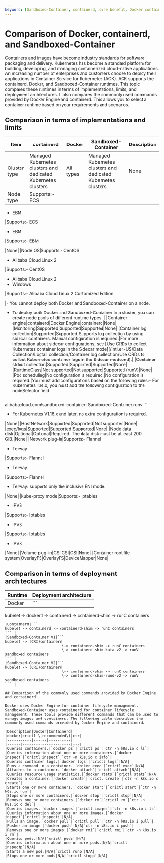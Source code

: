 ```yaml
---
keyword: [Sandboxed-Container, containerd, core benefit, Docker container]
---
```


# Comparison of Docker, containerd, and Sandboxed-Container

Containers and images have become industry standards for software packaging and delivery. Kubernetes has become a standard platform for building, developing, and managing containerized cloud-native applications. An increasing number of enterprises and customers choose to deploy their applications in Container Service for Kubernetes \(ACK\). ACK supports the containerd, Docker, and Sandboxed-Container runtimes. This topic compares these runtimes in terms of implementations, limits, and deployment architectures. It also compares the commonly used commands provided by Docker Engine and containerd. This allows you to select a container runtime based on your requirements and scenarios.

## Comparison in terms of implementations and limits

|Item|containerd|Docker|Sandboxed-Container|Description|
|----|----------|------|-------------------|-----------|
|Cluster type|Managed Kubernetes clusters and dedicated Kubernetes clusters|All types|Managed Kubernetes clusters and dedicated Kubernetes clusters|None|
|Node type|Supports:-   ECS
-   EBM

|Supports:-   ECS
-   EBM

|Supports:-   EBM

|None|
|Node OS|Supports:-   CentOS
-   Alibaba Cloud Linux 2

|Supports:-   CentOS
-   Alibaba Cloud Linux 2
-   Windows

|Supports:-   Alibaba Cloud Linux 2 Customized Edition

|-   You cannot deploy both Docker and Sandboxed-Container on a node.
-   To deploy both Docker and Sandboxed-Container in a cluster, you can create node pools of different runtime types. |
|Container engine|containerd|Docker Engine|containerd|None|
|Monitoring|Supported|Supported|Supported|None|
|Container log collection|Supported|Supported|Supports log collection by using sidecar containers. Manual configuration is required.|For more information about sidecar configurations, see [Use CRDs to collect Kubernetes container logs in the Sidecar mode](/intl.en-US/Data Collection/Logtail collection/Container log collection/Use CRDs to collect Kubernetes container logs in the Sidecar mode.md).|
|Container stdout collection|Supported|Supported|Supported|None|
|RuntimeClass|Not supported|Not supported|Supported \(runV\)|None|
|Pod scheduling|No configuration is required.|No configuration is required.|You must add configurations based on the following rules:-   For Kubernetes 1.14.x, you must add the following configuration to the nodeSelector field.

    ```
alibabacloud.com/sandboxed-container: Sandboxed-Container.runv
    ```

-   For Kubernetes V1.16.x and later, no extra configuration is required.

|None|
|HostNetwork|Supported|Supported|Not supported|None|
|exec/logs|Supported|Supported|Supported|None|
|Node data disk|Optional|Optional|Required. The data disk must be at least 200 GiB.|None|
|Network plug-in|Supports:-   Flannel
-   Terway

|Supports:-   Flannel
-   Terway

|Supports:-   Flannel
-   Terway: supports only the inclusive ENI mode.

|None|
|kube-proxy mode|Supports:-   Iptables
-   IPVS

|Supports:-   Iptables
-   IPVS

|Supports:-   Iptables
-   IPVS

|None|
|Volume plug-in|CSI|CSI|CSI|None|
|Container root file system|OverlayFS|OverlayFS|DeviceMapper|None|

## Comparison in terms of deployment architectures

|Runtime|Deployment architecture|
|-------|-----------------------|
|Docker|```
kubelet -> dockerd -> containerd -> containerd-shim -> runC containers
``` |
|Containerd|```
kubelet -> containerd -> containerd-shim -> runC containers
``` |
|Sandboxed-Container V1|```
kubelet -> (CRI)containerd
                          \-> containerd-shim -> runC containers
                          \-> containerd-shim-kata-v2 -> runV sandboxed containers
``` |
|Sandboxed-Container V2|```
kubelet -> (CRI)containerd
                          \-> containerd-shim -> runC containers
                          \-> containerd-shim-rund-v2 -> runV sandboxed containers
``` |

## Comparison of the commonly used commands provided by Docker Engine and containerd

Docker uses Docker Engine for container lifecycle management. Sandboxed-Container uses containerd for container lifecycle management. These tools provide different commands that can be used to manage images and containers. The following table describes the commonly used commands provided by Docker Engine and containerd.

|Description|Docker|Containerd|
|docker|crictl \(recommended\)|ctr|
|-----------|------|----------|
|------|----------------------|---|
|Queries containers.|`docker ps`|`crictl ps`|`ctr -n k8s.io c ls`|
|Queries information about one or more containers.|`docker inspect`|`crictl inspect`|`ctr -n k8s.io c info`|
|Queries container logs.|`docker logs`|`crictl logs`|N/A|
|Runs a command in a container.|`docker exec`|`crictl exec`|N/A|
|Attaches to a container.|`docker attach`|`crictl attach`|N/A|
|Queries resource usage statistics.|`docker stats`|`crictl stats`|N/A|
|Creates a container.|`docker create`|`crictl create`|`ctr -n k8s.io c create`|
|Starts one or more containers.|`docker start`|`crictl start`|`ctr -n k8s.io run`|
|Stops one or more containers.|`docker stop`|`crictl stop`|N/A|
|Removes one or more containers.|`docker rm`|`crictl rm`|`ctr -n k8s.io c del`|
|Queries images.|`docker images`|`crictl images`|`ctr -n k8s.io i ls`|
|Queries information about one or more images.|`docker inspect`|`crictl inspecti`|N/A|
|Pulls an image.|`docker pull`|`crictl pull`|`ctr -n k8s.io i pull`|
|Pushes an image.|`docker push`|N/A|`ctr -n k8s.io i push`|
|Removes one or more images.|`docker rmi`|`crictl rmi`|`ctr -n k8s.io i rm`|
|Queries pods.|N/A|`crictl pods`|N/A|
|Queries information about one or more pods.|N/A|`crictl inspectp`|N/A|
|Starts a new pod.|N/A|`crictl runp`|N/A|
|Stops one or more pods|N/A|`crictl stopp`|N/A|

